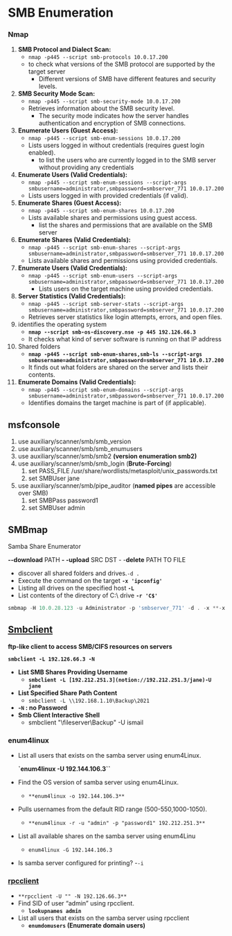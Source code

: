 # SMB Enumeration

### Nmap

1. **SMB Protocol and Dialect Scan:**
    - `nmap -p445 --script smb-protocols 10.0.17.200`
    - to check what versions of the SMB protocol are supported by the target server
        - Different versions of SMB have different features and security levels.
2. **SMB Security Mode Scan:**
    - `nmap -p445 --script smb-security-mode 10.0.17.200`
    - Retrieves information about the SMB security level.
        - The security mode indicates how the server handles authentication and encryption of SMB connections.
3. **Enumerate Users (Guest Access):**
    - `nmap -p445 --script smb-enum-sessions 10.0.17.200`
    - Lists users logged in without credentials (requires guest login enabled).
        - to list the users who are currently logged in to the SMB server without providing any credentials
4. **Enumerate Users (Valid Credentials):**
    - `nmap -p445 --script smb-enum-sessions --script-args smbusername=administrator,smbpassword=smbserver_771 10.0.17.200`
    - Lists users logged in with provided credentials (if valid).
5. **Enumerate Shares (Guest Access):**
    - `nmap -p445 --script smb-enum-shares 10.0.17.200`
    - Lists available shares and permissions using guest access.
        - list the shares and permissions that are available on the SMB server
6. **Enumerate Shares (Valid Credentials):**
    - `nmap -p445 --script smb-enum-shares --script-args smbusername=administrator,smbpassword=smbserver_771 10.0.17.200`
    - Lists available shares and permissions using provided credentials.
7. **Enumerate Users (Valid Credentials):**
    - `nmap -p445 --script smb-enum-users --script-args smbusername=administrator,smbpassword=smbserver_771 10.0.17.200`
        - Lists users on the target machine using provided credentials.
8. **Server Statistics (Valid Credentials):**
    - `nmap -p445 --script smb-server-stats --script-args smbusername=administrator,smbpassword=smbserver_771 10.0.17.200`
    - Retrieves server statistics like login attempts, errors, and open files.
9. identifies the operating system
    - **`nmap --script smb-os-discovery.nse -p 445 192.126.66.3`**
    - It checks what kind of server software is running on that IP address
10. Shared folders
    - **`nmap -p445 --script smb-enum-shares,smb-ls --script-args smbusername=administrator,smbpassword=smbserver_771 10.0.17.200`**
    - It finds out what folders are shared on the server and lists their contents.
11. **Enumerate Domains (Valid Credentials):**
    - `nmap -p445 --script smb-enum-domains --script-args smbusername=administrator,smbpassword=smbserver_771 10.0.17.200`
    - Identifies domains the target machine is part of (if applicable).

## msfconsole

1. use auxiliary/scanner/smb/smb_version
2. use auxiliary/scanner/smb/smb_enumusers
3. use auxiliary/scanner/smb/smb2 **(version enumeration smb2)**
4. use auxiliary/scanner/smb/smb_login (**Brute-Forcing**)
    1. set PASS_FILE /usr/share/wordlists/metasploit/unix_passwords.txt
    2. set SMBUser jane
5. use auxiliary/scanner/smb/pipe_auditor (**named pipes** are accessible over SMB)
    1. set SMBPass password1
    2. set SMBUser admin
    

## SMBmap

Samba Share Enumerator

**--download** PATH  **- -upload** SRC DST - -**delete** PATH TO FILE

- discover all shared folders and drives.`-d .`
- Execute the command on the target **`-x 'ipconfig'`**
- Listing all drives on the specified host **`-L`**
- List contents of the directory of C:\ drive **`-r 'C$'`**

```jsx
smbmap -H 10.0.28.123 -u Administrator -p 'smbserver_771' -d . -x **-x 'ipconfig' -L -r 'C$'**
```

## [Smbclient](https://medium.com/@ibo1916a/smbclient-command-2803de274e46)

**ftp-like client to access SMB/CIFS resources on servers**

**`smbclient -L 192.126.66.3 -N`**

- **List SMB Shares Providing Username**
    - **`smbclient -L [192.212.251.3](notion://192.212.251.3/jane)-U jane`**
- **List Specified Share Path Content**
    - `smbclient -L \\192.168.1.10\Backup\2021`
- **-`N` : no Password**
- **Smb Client Interactive Shell**
    - smbclient "\\fileserver\Backup" -U ismail

### enum4linux

- List all users that exists on the samba server  using enum4Linux.
    
    **`enum4linux -U 192.144.106.3``**
    
- Find the OS version of samba server using enum4Linux.
    - `**enum4linux -o 192.144.106.3**`
- Pulls usernames from the default RID range (500-550,1000-1050).
    - `**enum4linux -r -u "admin" -p "password1" 192.212.251.3**`
-  List all available shares on  the samba server using enum4Linu
      - `enum4linux -G 192.144.106.3`
- Is samba server configured for printing?
      -`-i` 

### [rpcclient](https://book.hacktricks.xyz/network-services-pentesting/pentesting-smb/rpcclient-enumeration)

- `**rpcclient -U "" -N 192.126.66.3**`
- Find SID of user “admin” using rpcclient.
    - **`lookupnames admin`**
- List all users that exists on the samba server using rpcclient
    - **`enumdomusers` (Enumerate domain users)**
